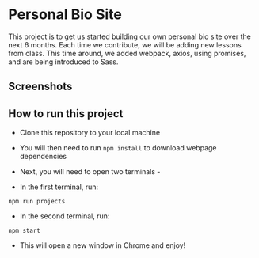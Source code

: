 # Personal Bio Site

This project is to get us started building our own personal bio site over the next 6 months. Each time we contribute, we will be adding new lessons from class. This time around, we added webpack, axios, using promises, and are being introduced to Sass.

## Screenshots

## How to run this project
* Clone this repository to your local machine

* You will then need to run ```npm install``` to download webpage dependencies

* Next, you will need to open two terminals -

* In the first terminal, run: 
```
npm run projects
```
* In the second terminal, run:
```
npm start
```

* This will open a new window in Chrome and enjoy!
